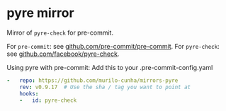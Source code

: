 # pyre mirror

Mirror of `pyre-check` for pre-commit.

For `pre-commit`: see [github.com/pre-commit/pre-commit](https://github.com/pre-commit/pre-commit). For `pyre-check`: see [github.com/facebook/pyre-check](https://github.com/facebook/pyre-check).

Using pyre with pre-commit:
Add this to your .pre-commit-config.yaml

```yaml
-   repo: https://github.com/murilo-cunha/mirrors-pyre
    rev: v0.9.17  # Use the sha / tag you want to point at
    hooks:
    -   id: pyre-check
```